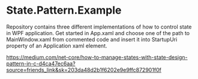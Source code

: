 # State.Pattern.Example

Repository contains three different implementations of how to control state in WPF application.
Get started in App.xaml and choose one of the path to MainWindow.xaml from commented code and insert it into StartupUri property of an Application xaml element.

https://medium.com/net-core/how-to-manage-states-with-state-design-pattern-in-c-d4ca47ec6aa?source=friends_link&sk=203da48d2b1f6202e9e9ffc872901f0f
